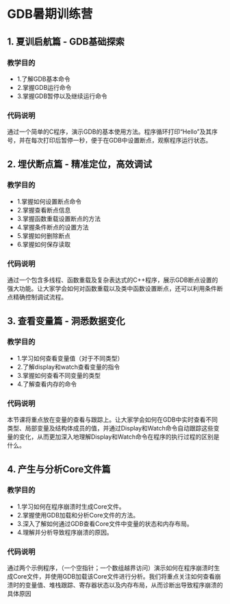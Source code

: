 # GDB暑期训练营  
  
## 1. 夏训启航篇 - GDB基础探索  
  
### 教学目的  
- 1.了解GDB基本命令  
- 2.掌握GDB运行命令  
- 3.掌握GDB暂停以及继续运行命令  
  
### 代码说明  
  
通过一个简单的C程序，演示GDB的基本使用方法。程序循环打印“Hello”及其序号，并在每次打印后暂停一秒，便于在GDB中设置断点，观察程序运行状态。  
  
## 2. 埋伏断点篇 - 精准定位，高效调试  
  
### 教学目的  
- 1.掌握如何设置断点命令
- 2.掌握查看断点信息
- 3.掌握函数重载设置断点的方法
- 4.掌握条件断点的设置方法
- 5.掌握如何删除断点
- 6.掌握如何保存读取  
  
### 代码说明  
  
通过一个包含多线程、函数重载及复杂表达式的C++程序，展示GDB断点设置的强大功能。让大家学会如何对函数重载以及类中函数设置断点，还可以利用条件断点精确控制调试流程。
  
## 3. 查看变量篇 - 洞悉数据变化  
  
### 教学目的  
- 1.学习如何查看变量值（对于不同类型）
- 2.了解display和watch查看变量的指令
- 3.掌握如何查看不同变量的类型
- 4.了解查看内存的命令  
  
### 代码说明  
本节课将重点放在变量的查看与跟踪上。让大家学会如何在GDB中实时查看不同类型、局部变量及结构体成员的值，并通过Display和Watch命令自动跟踪这些变量的变化，从而更加深入地理解Display和Watch命令在程序的执行过程的区别是什么。

## 4. 产生与分析Core文件篇

### 教学目的  
- 1.学习如何在程序崩溃时生成Core文件。
- 2.掌握使用GDB加载和分析Core文件的方法。
- 3.深入了解如何通过GDB查看Core文件中变量的状态和内存布局。
- 4.理解并分析导致程序崩溃的原因。

### 代码说明  
通过两个示例程序，（一个空指针；一个数组越界访问）演示如何在程序崩溃时生成Core文件，并使用GDB加载该Core文件进行分析。我们将重点关注如何查看崩溃时的变量值、堆栈跟踪、寄存器状态以及内存布局，从而诊断出导致程序崩溃的具体原因
